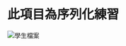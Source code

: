 # 此項目為序列化練習
![學生檔案](https://user-images.githubusercontent.com/110890740/188405155-5d37d417-59a3-4b77-b78a-2b0a50903dad.png)

